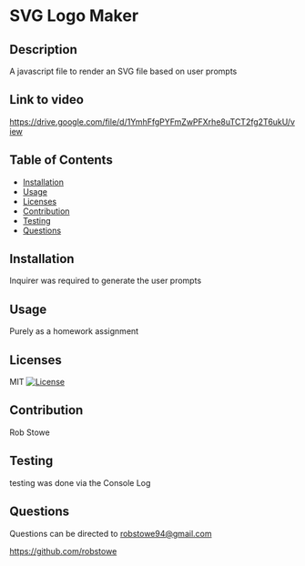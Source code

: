 
# SVG Logo Maker

## Description
A javascript file to render an SVG file based on user prompts

## Link to video
https://drive.google.com/file/d/1YmhFfgPYFmZwPFXrhe8uTCT2fg2T6ukU/view

## Table of Contents
- [Installation](#installation)
- [Usage](#usage)
- [Licenses](#licenses)
- [Contribution](#contribution)
- [Testing](#testing)
- [Questions](#questions)

## Installation
Inquirer was required to generate the user prompts

## Usage
Purely as a homework assignment

## Licenses
MIT
[![License](https://img.shields.io/badge/License-MIT-green.svg)](https://opensource.org/licenses/MIT)

## Contribution
Rob Stowe

## Testing
testing was done via the Console Log

## Questions
Questions can be directed to robstowe94@gmail.com

https://github.com/robstowe
